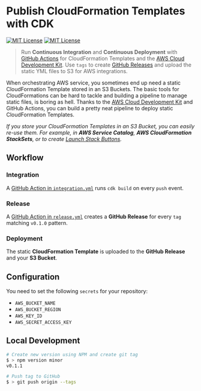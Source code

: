 # Publish CloudFormation Templates with CDK

[![MIT License](https://badgen.now.sh/badge/License/MIT/purple?1)](https://github.com/sbstjn/cfn-release-example/blob/master/LICENSE.md)
[![MIT License](https://badgen.net/github/release/sbstjn/cfn-release-example?1)](https://github.com/sbstjn/cfn-release-example/releases)

> Run **Continuous Integration** and **Continuous Deployment** with [GitHub Actions](actions) for CloudFormation Templates and the [AWS Cloud Development Kit](https://aws.amazon.com/cdk/). Use `tags` to create [GitHub Releases](releases) and upload the static YML files to S3 for AWS integrations.

When orchestrating AWS service, you sometimes end up need a static CloudFormation Template stored in an S3 Buckets. The basic tools for CloudFormations can be hard to tackle and building a pipeline to manage static files, is boring as hell. Thanks to the [AWS Cloud Development Kit](https://aws.amazon.com/cdk/) and GitHub Actions, you can build a pretty neat pipeline to deploy static CloudFormation Templates.

_If you store your CloudFormation Templates in an S3 Bucket, you can easily re-use them. For example, in **AWS Service Catalog**, **AWS CloudFormation StackSets**, or to create [*Launch Stack* Buttons](https://aws.amazon.com/blogs/devops/construct-your-own-launch-stack-url/)._

## Workflow

### Integration

A [GitHub Action in `integration.yml`](.github/workflows/integration.yml) runs `cdk build` on every `push` event.

### Release

A [GitHub Action in `release.yml`](.github/workflows/release.yml) creates a **GitHub Release** for every `tag` matching `v0.1.0` pattern.

### Deployment

The static **CloudFormation Template** is uploaded to the **GitHub Release** and your **S3 Bucket**.

## Configuration

You need to set the following `secrets` for your repository:

- `AWS_BUCKET_NAME`
- `AWS_BUCKET_REGION`
- `AWS_KEY_ID`
- `AWS_SECRET_ACCESS_KEY`

## Local Development

```bash
# Create new version using NPM and create git tag
$ > npm version minor
v0.1.1

# Push tag to GitHub
$ > git push origin --tags
```

